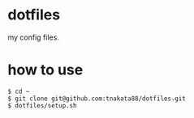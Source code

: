 # dotfiles
my config files.

# how to use
```
$ cd ~
$ git clone git@github.com:tnakata88/dotfiles.git
$ dotfiles/setup.sh
```
